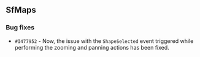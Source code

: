 ## SfMaps

### Bug fixes

- `#I477952` - Now, the issue with the `ShapeSelected` event triggered while performing the zooming and panning actions has been fixed.
